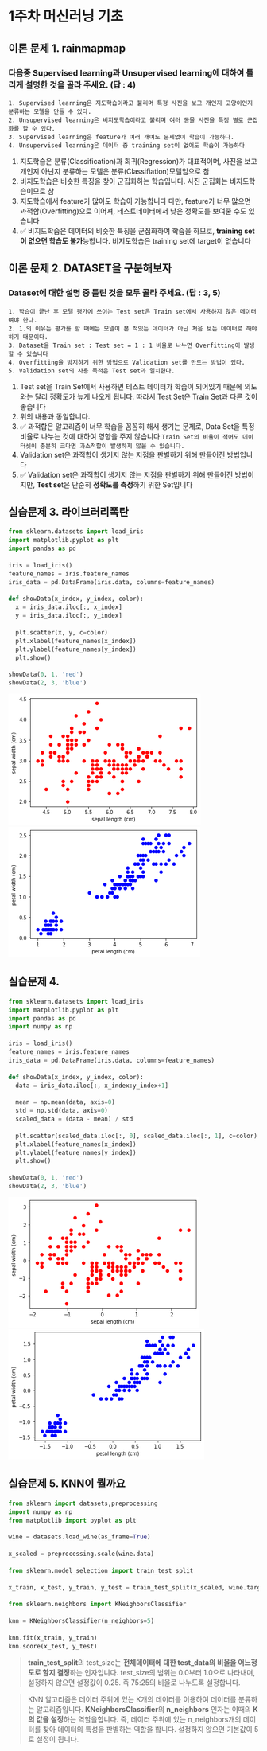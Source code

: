 # 1주차 머신러닝 기초
## 이론 문제 1. rainmapmap

### 다음중 Supervised learning과 Unsupervised learning에 대하여 틀리게 설명한 것을 골라 주세요. (답 : 4)

    1. Supervised learning은 지도학습이라고 불리며 특정 사진을 보고 개인지 고양이인지 분류하는 모델을 만들 수 있다.
    2. Unsupervised learning은 비지도학습이라고 불리며 여러 동물 사진을 특징 별로 군집화를 할 수 있다.
    3. Supervised learning은 feature가 여러 개여도 문제없이 학습이 가능하다.
    4. Unsupervised learning은 데이터 중 training set이 없어도 학습이 가능하다
    
1. 지도학습은 분류(Classification)과 회귀(Regression)가 대표적이며,
   사진을 보고 개인지 아닌지 분류하는 모델은 분류(Classifiation)모델임으로 참
2. 비지도학습은 비슷한 특징을 찾아 군집화하는 학습입니다. 사진 군집화는 비지도학습이므로 참
3. 지도학습에서 feature가 많아도 학습이 가능합니다
   다만, feature가 너무 많으면 과적합(Overfitting)으로 이어져, 테스트데이터에서 낮은 정확도를 보여줄 수도 있습니다
4. ✅ 비지도학습은 데이터의 비슷한 특징을 군집화하여 학습을 하므로, **training set이 없으면 학습도 불가**능합니다. 비지도학습은 training set에 target이 없습니다


## 이론 문제 2. DATASET을 구분해보자
### Dataset에 대한 설명 중 틀린 것을 모두 골라 주세요. (답 : 3, 5)

    1. 학습이 끝난 후 모델 평가에 쓰이는 Test set은 Train set에서 사용하지 않은 데이터여야 한다.
    2. 1.의 이유는 평가를 할 때에는 모델이 본 적있는 데이터가 아닌 처음 보는 데이터로 해야하기 때문이다.
    3. Dataset을 Train set : Test set = 1 : 1 비율로 나누면 Overfitting이 발생할 수 있습니다
    4. Overfitting을 방지하기 위한 방법으로 Validation set를 만드는 방법이 있다.
    5. Validation set의 사용 목적은 Test set과 일치한다.
    
1. Test set을 Train Set에서 사용하면 테스트 데이터가 학습이 되어있기 때문에 의도와는 달리 정확도가 높게 나오게 됩니다. 따라서 Test Set은 Train Set과 다른 것이 좋습니다
2. 위의 내용과 동일합니다.
3. ✅ 과적합은 알고리즘이 너무 학습을 꼼꼼히 해서 생기는 문제로, Data Set을 특정 비율로 나누는 것에 대하여 영향을 주지 않습니다 `Train Set의 비율이 적어도 데이터셋이 충분히 크다면 과소적합이 발생하지 않을 수 있습니다.`
4. Validation set은 과적합이 생기지 않는 지점을 판별하기 위해 만들어진 방법입니다
5. ✅ Validation set은 과적합이 생기지 않는 지점을 판별하기 위해 만들어진 방법이지만, **Test se**t은 단순히 **정확도를 측정**하기 위한 Set입니다

## 실습문제 3. 라이브러리폭탄

```python
from sklearn.datasets import load_iris
import matplotlib.pyplot as plt
import pandas as pd

iris = load_iris()
feature_names = iris.feature_names
iris_data = pd.DataFrame(iris.data, columns=feature_names)

def showData(x_index, y_index, color):
  x = iris_data.iloc[:, x_index]
  y = iris_data.iloc[:, y_index]

  plt.scatter(x, y, c=color)
  plt.xlabel(feature_names[x_index])
  plt.ylabel(feature_names[y_index])
  plt.show()

showData(0, 1, 'red')
showData(2, 3, 'blue')
```

![Untitled](raw/answer01.png)
![Untitled](raw/answer02.png)

## 실습문제 4.

```python
from sklearn.datasets import load_iris
import matplotlib.pyplot as plt
import pandas as pd
import numpy as np

iris = load_iris()
feature_names = iris.feature_names
iris_data = pd.DataFrame(iris.data, columns=feature_names)

def showData(x_index, y_index, color):
  data = iris_data.iloc[:, x_index:y_index+1]

  mean = np.mean(data, axis=0)
  std = np.std(data, axis=0)
  scaled_data = (data - mean) / std

  plt.scatter(scaled_data.iloc[:, 0], scaled_data.iloc[:, 1], c=color)
  plt.xlabel(feature_names[x_index])
  plt.ylabel(feature_names[y_index])
  plt.show()

showData(0, 1, 'red')
showData(2, 3, 'blue')
```

![Untitled](raw/answer03.png)
![Untitled](raw/answer04.png)

## 실습문제 5. KNN이 뭘까요

```python
from sklearn import datasets,preprocessing
import numpy as np
from matplotlib import pyplot as plt

wine = datasets.load_wine(as_frame=True)

x_scaled = preprocessing.scale(wine.data)

from sklearn.model_selection import train_test_split

x_train, x_test, y_train, y_test = train_test_split(x_scaled, wine.target, test_size=0.25)

from sklearn.neighbors import KNeighborsClassifier

knn = KNeighborsClassifier(n_neighbors=5)

knn.fit(x_train, y_train)
knn.score(x_test, y_test)
```

> **train_test_split**의 test_size는 **전체데이터에 대한 test_data의 비율을 어느정도로 할지 결정**하는 인자입니다.
> test_size의 범위는 0.0부터 1.0으로 나타내며, 설정하지 않으면 설정값이 0.25. 즉 75:25의 비율로 나누도록 설정합니다.

> KNN 알고리즘은 데이터 주위에 있는 K개의 데이터를 이용하여 데이터를 분류하는 알고리즘입니다.
> **KNeighborsClassifier**의 **n_neighbors** 인자는 이때의 **K의 값을 설정**하는 역할을합니다.
> 즉, 데이터 주위에 있는 n_neighbors개의 데이터를 찾아 데이터의 특성을 판별하는 역할을 합니다. 
> 설정하지 않으면 기본값이 5로 설정이 됩니다. 